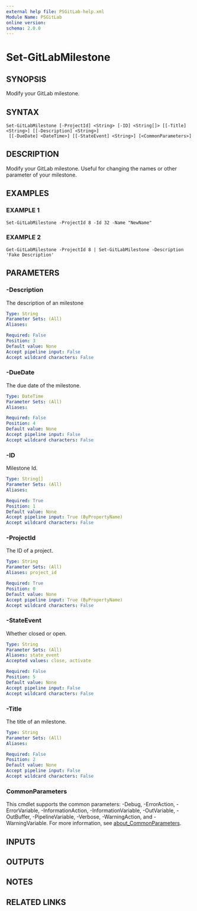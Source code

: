 ```yaml
---
external help file: PSGitLab-help.xml
Module Name: PSGitLab
online version:
schema: 2.0.0
---
```


# Set-GitLabMilestone

## SYNOPSIS
Modify your GitLab milestone.

## SYNTAX

```
Set-GitLabMilestone [-ProjectId] <String> [-ID] <String[]> [[-Title] <String>] [[-Description] <String>]
 [[-DueDate] <DateTime>] [[-StateEvent] <String>] [<CommonParameters>]
```

## DESCRIPTION
Modify your GitLab milestone.
Useful for changing the names or other parameter of your milestone.

## EXAMPLES

### EXAMPLE 1
```
Set-GitLabMilestone -ProjectId 8 -Id 32 -Name "NewName"
```

### EXAMPLE 2
```
Get-GitLabMilestone -ProjectId 8 | Set-GitLabMilestone -Description 'Fake Description'
```

## PARAMETERS

### -Description
The description of an milestone

```yaml
Type: String
Parameter Sets: (All)
Aliases:

Required: False
Position: 3
Default value: None
Accept pipeline input: False
Accept wildcard characters: False
```

### -DueDate
The due date of the milestone.

```yaml
Type: DateTime
Parameter Sets: (All)
Aliases:

Required: False
Position: 4
Default value: None
Accept pipeline input: False
Accept wildcard characters: False
```

### -ID
Milestone Id.

```yaml
Type: String[]
Parameter Sets: (All)
Aliases:

Required: True
Position: 1
Default value: None
Accept pipeline input: True (ByPropertyName)
Accept wildcard characters: False
```

### -ProjectId
The ID of a project.

```yaml
Type: String
Parameter Sets: (All)
Aliases: project_id

Required: True
Position: 0
Default value: None
Accept pipeline input: True (ByPropertyName)
Accept wildcard characters: False
```

### -StateEvent
Whether closed or open.

```yaml
Type: String
Parameter Sets: (All)
Aliases: state_event
Accepted values: close, activate

Required: False
Position: 5
Default value: None
Accept pipeline input: False
Accept wildcard characters: False
```

### -Title
The title of an milestone.

```yaml
Type: String
Parameter Sets: (All)
Aliases:

Required: False
Position: 2
Default value: None
Accept pipeline input: False
Accept wildcard characters: False
```

### CommonParameters
This cmdlet supports the common parameters: -Debug, -ErrorAction, -ErrorVariable, -InformationAction, -InformationVariable, -OutVariable, -OutBuffer, -PipelineVariable, -Verbose, -WarningAction, and -WarningVariable. For more information, see [about_CommonParameters](http://go.microsoft.com/fwlink/?LinkID=113216).

## INPUTS

## OUTPUTS

## NOTES

## RELATED LINKS

